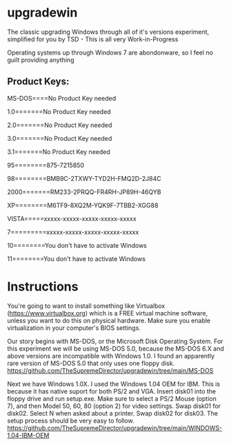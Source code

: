 # upgradewin
The classic upgrading Windows through all of it's versions experiment, simplified for you by TSD - This is all very Work-in-Progress



Operating systems up through Windows 7 are abondonware, so I feel no guilt providing anything


## Product Keys:
MS-DOS====No Product Key needed

1.0=======No Product Key needed

2.0=======No Product Key needed

3.0=======No Product Key needed

3.1=======No Product Key needed

95========875-7215850

98========BMB9C-2TXWY-TYD2H-FMQ2D-2J84C

2000=======RM233-2PRQQ-FR4RH-JP89H-46QYB

XP========M6TF9-8XQ2M-YQK9F-7TBB2-XGG88

VISTA=====xxxxx-xxxxx-xxxxx-xxxxx-xxxxx

7=========xxxxx-xxxxx-xxxxx-xxxxx-xxxxx

10========You don't have to activate Windows

11========You don't have to activate Windows


# Instructions
You're going to want to install something like Virtualbox (https://www.virtualbox.org) which is a FREE virtual machine software, unless you want to do this on physical hardware. Make sure you enable virtualization in your computer's BIOS settings.

Our story begins with MS-DOS, or the Microsoft Disk Operating System. For this experiment we will be using MS-DOS 5.0, because the MS-DOS 6.X and above versions are incompatible with Windows 1.0. I found an apparently rare version of MS-DOS 5.0 that only uses one floppy disk. https://github.com/TheSupremeDirector/upgradewin/tree/main/MS-DOS

Next we have Windows 1.0X. I used the Windows 1.04 OEM for IBM. This is because it has native suport for both PS/2 and VGA. Insert disk01 into the floppy drive and run setup.exe. Make sure to select a PS/2 Mouse (option 7), and then Model 50, 60, 80 (option 2) for video settings. Swap disk01 for disk02. Select N when asked about a printer. Swap disk02 for disk03. The setup process should be very easy to follow. https://github.com/TheSupremeDirector/upgradewin/tree/main/WINDOWS-1.04-IBM-OEM
